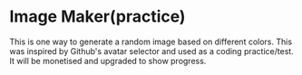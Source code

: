 # Image Maker(practice)

This is one way to generate a random image based on different colors. This was inspired by Github's avatar selector and used as a coding practice/test. It will be monetised and upgraded to show progress. 